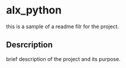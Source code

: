 # alx_python
this is a sample of a readme filr for the project.
## Desrcription
brief description of the project and its purpose.